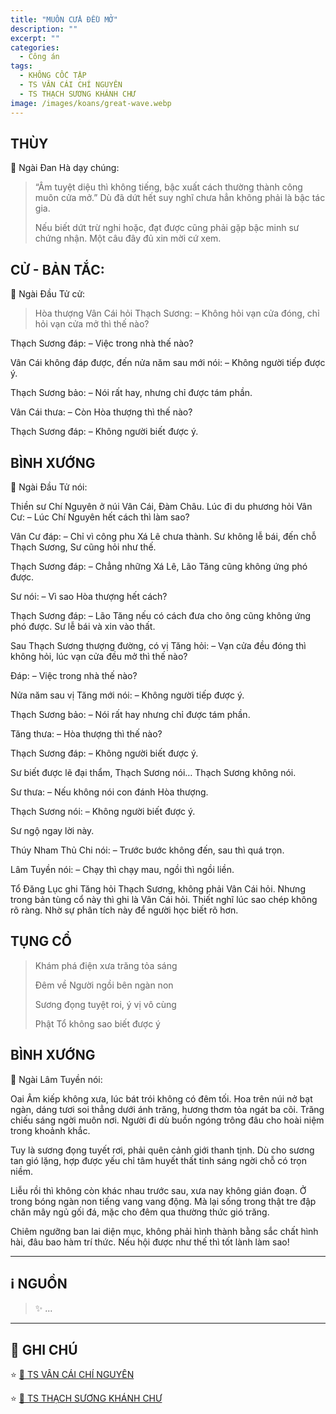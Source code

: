 ```yaml
---
title: "MUÔN CỬA ĐỀU MỞ"
description: ""
excerpt: ""
categories:
  - Công án
tags:
  - KHÔNG CỐC TẬP
  - TS VÂN CÁI CHÍ NGUYÊN
  - TS THẠCH SƯƠNG KHÁNH CHƯ
image: /images/koans/great-wave.webp
---
```


## THÙY

📢 Ngài Đan Hà dạy chúng:

> “Âm tuyệt diệu thì không tiếng, bậc xuất cách thường thành công muôn cửa mở.”
Dù đã dứt hết suy nghĩ chưa hẳn không phải là bậc tác gia.
>
> Nếu biết dứt trừ nghi hoặc, đạt được cũng phải gặp bậc minh sư chứng nhận. Một câu đây đủ xin mời cứ xem.

## CỬ - BẢN TẮC:

📢 Ngài Đầu Tử cử:

> Hòa thượng Vân Cái hỏi Thạch Sương:
– Không hỏi vạn cửa đóng, chỉ hỏi vạn cửa mở thì thế nào?

Thạch Sương đáp:
– Việc trong nhà thế nào?

Vân Cái không đáp được, đến nửa năm sau mới nói:
– Không người tiếp được ý.

Thạch Sương bảo:
– Nói rất hay, nhưng chỉ được tám phần.

Vân Cái thưa:
– Còn Hòa thượng thì thế nào?

Thạch Sương đáp:
– Không người biết được ý.

## BÌNH XƯỚNG

📢 Ngài Đầu Tử nói:

Thiền sư Chí Nguyên ở núi Vân Cái, Đàm Châu. Lúc đi du phương hỏi Vân Cư:
– Lúc Chí Nguyên hết cách thì làm sao?

Vân Cư đáp:
– Chỉ vì công phu Xá Lê chưa thành. Sư không lễ bái, đến chỗ Thạch Sương, Sư cũng hỏi như thế.

Thạch Sương đáp:
– Chẳng những Xá Lê, Lão Tăng cũng không ứng phó được.

Sư nói:
– Vì sao Hòa thượng hết cách?

Thạch Sương đáp:
– Lão Tăng nếu có cách đưa cho ông cũng không ứng phó được. Sư lễ bái và xin vào thất.

Sau Thạch Sương thượng đường, có vị Tăng hỏi:
– Vạn cửa đều đóng thì không hỏi, lúc vạn cửa đều mở thì thế nào?

Đáp:
– Việc trong nhà thế nào?

Nửa năm sau vị Tăng mới nói:
– Không người tiếp được ý.

Thạch Sương bảo:
– Nói rất hay nhưng chỉ được tám phần.

Tăng thưa:
– Hòa thượng thì thế nào?

Thạch Sương đáp:
– Không người biết được ý.

Sư biết được lẽ đại thẩm, Thạch Sương nói… Thạch Sương không nói.

Sư thưa:
– Nếu không nói con đánh Hòa thượng.

Thạch Sương nói:
– Không người biết được ý.

Sư ngộ ngay lời này.

Thúy Nham Thủ Chi nói:
– Trước bước không đến, sau thì quá trọn.

Lâm Tuyền nói:
– Chạy thì chạy mau, ngồi thì ngồi liền.

Tổ Đăng Lục ghi Tăng hỏi Thạch Sương, không phải Vân Cái hỏi. Nhưng trong bản tùng cổ này thì ghi là Vân Cái hỏi. Thiết nghĩ lúc sao chép không rõ ràng. Nhờ sự phân tích này để người học biết rõ hơn.

## TỤNG CỔ

> Khám phá điện xưa trăng tỏa sáng
>
> Đêm về Người ngồi bên ngàn non
> 
> Sương đọng tuyệt roi, ý vị vô cùng
> 
> Phật Tổ không sao biết được ý

## BÌNH XƯỚNG

📢 Ngài Lâm Tuyền nói:

Oai Âm kiếp không xưa, lúc bát trói không có đêm tối.
Hoa trên núi nở bạt ngàn, dáng tươi soi thẳng dưới ánh trăng, hương thơm tỏa ngát ba cõi.
Trăng chiếu sáng ngời muôn nơi. Người đi dù buồn ngóng trông đâu cho hoài niệm trong khoảnh khắc.

Tuy là sương đọng tuyết rơi, phải quên cảnh giới thanh tịnh.
Dù cho sương tan gió lặng, hợp được yếu chỉ tâm huyết thất tinh sáng ngời chỗ có trọn niềm.

Liễu rồi thì không còn khác nhau trước sau, xưa nay không gián đoạn.
Ở trong bóng ngàn non tiếng vang vang động.
Mà lại sống trong thật tre đập chăn mây ngủ gối đá, mặc cho đêm qua thường thức gió trăng.

Chiêm ngưỡng ban lai diện mục, không phải hình thành bằng sắc chất hình hài, đâu bao hàm trí thức.
Nếu hội được như thế thì tốt lành làm sao!

<hr class="blog-rule" />

## ℹ️ NGUỒN

> ✨ ...

<hr class="blog-rule" />

## 📌 GHI CHÚ

[^1]: ⭐️ <a href="/masters/Yungai-Zhiyuan" target="_blank">🔗 TS VÂN CÁI CHÍ NGUYÊN (雲蓋志元)</a>

⭐️ <a href="https://nigioikhatsi.net/thien/khong-ai-biet-ong-ta.html" target="_blank">🔗 TS VÂN CÁI CHÍ NGUYÊN</a>

[^2]: ⭐️ <a href="/masters/Shishuang-Qingzhu" target="_blank">🔗 TS THẠCH SƯƠNG KHÁNH CHƯ</a>

⭐️ <a href="https://terebess.hu/zen/mesterek/ShishuangQingzhu.html" target="_blank">🔗 TS THẠCH SƯƠNG KHÁNH CHƯ</a>
